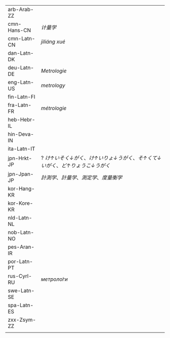 | | |
|-|-|
| arb-Arab-ZZ |  |
| cmn-Hans-CN | _计量学_ |
| cmn-Latn-CN | _jìliáng xué_ |
| dan-Latn-DK |  |
| deu-Latn-DE | _Metrologie_ |
| eng-Latn-US | _metrology_ |
| fin-Latn-FI |  |
| fra-Latn-FR | _métrologie_ |
| heb-Hebr-IL |  |
| hin-Deva-IN |  |
| ita-Latn-IT |  |
| jpn-Hrkt-JP | ? _け↑いそく↓がく_、_け↑いりょ↓うがく_、_そ↑くて↓いがく_、_ど↑りょうこ↓うがく_ |
| jpn-Jpan-JP | _計測学_、_計量学_、_測定学_、_度量衡学_ |
| kor-Hang-KR |  |
| kor-Kore-KR |  |
| nld-Latn-NL |  |
| nob-Latn-NO |  |
| pes-Aran-IR |  |
| por-Latn-PT |  |
| rus-Cyrl-RU | _метроло́ги_ |
| swe-Latn-SE |  |
| spa-Latn-ES |  |
| zxx-Zsym-ZZ |  |
|  |  |

